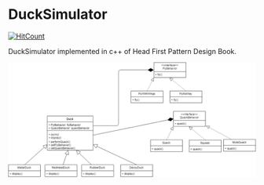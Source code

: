 # DuckSimulator

[![HitCount](http://hits.dwyl.io/didix21/ducksimulator.svg)](http://hits.dwyl.io/didix21/ducksimulator)

DuckSimulator implemented in c++ of Head First Pattern Design Book.

![DuckSimulator](DuckSImulator.png)
